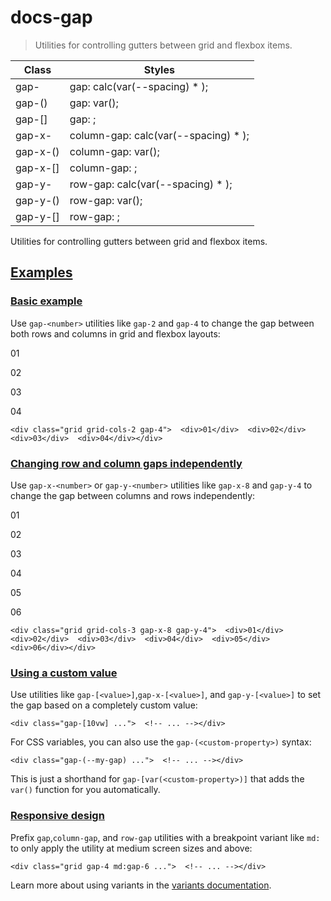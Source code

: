 # docs-gap

> Utilities for controlling gutters between grid and flexbox items.

| Class                     | Styles                                      |
| ------------------------- | ------------------------------------------- |
| gap-<number>              | gap: calc(var(--spacing) * <value>);        |
| gap-(<custom-property>)   | gap: var(<custom-property>);                |
| gap-[<value>]             | gap: <value>;                               |
| gap-x-<number>            | column-gap: calc(var(--spacing) * <value>); |
| gap-x-(<custom-property>) | column-gap: var(<custom-property>);         |
| gap-x-[<value>]           | column-gap: <value>;                        |
| gap-y-<number>            | row-gap: calc(var(--spacing) * <value>);    |
| gap-y-(<custom-property>) | row-gap: var(<custom-property>);            |
| gap-y-[<value>]           | row-gap: <value>;                           |

Utilities for controlling gutters between grid and flexbox items.

## [Examples](#examples)

### [Basic example](#basic-example)

Use `gap-<number>` utilities like `gap-2` and `gap-4` to change the gap between both rows and columns in grid and flexbox layouts:

01

02

03

04

    <div class="grid grid-cols-2 gap-4">  <div>01</div>  <div>02</div>  <div>03</div>  <div>04</div></div>

### [Changing row and column gaps independently](#changing-row-and-column-gaps-independently)

Use `gap-x-<number>` or `gap-y-<number>` utilities like `gap-x-8` and `gap-y-4` to change the gap between columns and rows independently:

01

02

03

04

05

06

    <div class="grid grid-cols-3 gap-x-8 gap-y-4">  <div>01</div>  <div>02</div>  <div>03</div>  <div>04</div>  <div>05</div>  <div>06</div></div>

### [Using a custom value](#using-a-custom-value)

Use utilities like `gap-[<value>]`,`gap-x-[<value>]`, and `gap-y-[<value>]` to set the gap based on a completely custom value:

    <div class="gap-[10vw] ...">  <!-- ... --></div>

For CSS variables, you can also use the `gap-(<custom-property>)` syntax:

    <div class="gap-(--my-gap) ...">  <!-- ... --></div>

This is just a shorthand for `gap-[var(<custom-property>)]` that adds the `var()` function for you automatically.

### [Responsive design](#responsive-design)

Prefix `gap`,`column-gap`, and `row-gap` utilities with a breakpoint variant like `md:` to only apply the utility at medium screen sizes and above:

    <div class="grid gap-4 md:gap-6 ...">  <!-- ... --></div>

Learn more about using variants in the [variants documentation](/docs/hover-focus-and-other-states).
